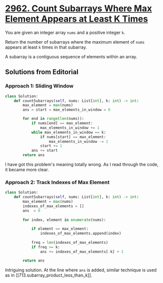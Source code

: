 # [2962. Count Subarrays Where Max Element Appears at Least K Times](https://leetcode.com/problems/count-subarrays-where-max-element-appears-at-least-k-times/?envType=daily-question&envId=2024-03-29)

You are given an integer array `nums` and a positive integer `k`.

Return the number of subarrays where the maximum element of `nums` appears at least `k` times in that subarray.

A subarray is a contiguous sequence of elements within an array.

## Solutions from Editorial

### Approach 1: Sliding Window

```python
class Solution:
    def countSubarrays(self, nums: List[int], k: int) -> int:
        max_element = max(nums)
        ans = start = max_elements_in_window = 0

        for end in range(len(nums)):
            if nums[end] == max_element:
                max_elements_in_window += 1
            while max_elements_in_window == k:
                if nums[start] == max_element:
                    max_elements_in_window -= 1
                start += 1
            ans += start
        return ans
```

I have got this problem's meaning totally wrong. As I read through the code, it became more clear.

### Approach 2: Track Indexes of Max Element

```python
class Solution:
    def countSubarrays(self, nums: List[int], k: int) -> int:
        max_element = max(nums)
        indexes_of_max_elements = []
        ans  = 0
    
        for index, element in enumerate(nums):
        
            if element == max_element:
                indexes_of_max_elements.append(index)
        
            freq = len(indexes_of_max_elements)
            if freq >= k:
                ans += indexes_of_max_elements[-k] + 1
    
        return ans
```

Intriguing solution. At the line where `ans` is added, similar technique is used as in [[713.subarray_product_less_than_k]].